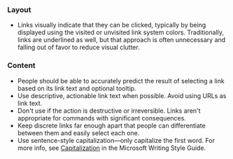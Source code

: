 ### Layout

- Links visually indicate that they can be clicked, typically by being displayed using the visited or unvisited link system colors. Traditionally, links are underlined as well, but that approach is often unnecessary and falling out of favor to reduce visual clutter.

### Content

- People should be able to accurately predict the result of selecting a link based on its link text and optional tooltip.
- Use descriptive, actionable link text when possible. Avoid using URLs as link text.
- Don't use if the action is destructive or irreversible. Links aren't appropriate for commands with significant consequences.
- Keep discrete links far enough apart that people can differentiate between them and easily select each one.
- Use sentence-style capitalization—only capitalize the first word. For more info, see [Capitalization] in the Microsoft Writing Style Guide.  

[Capitalization]: https://docs.microsoft.com/style-guide/capitalization
